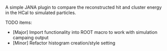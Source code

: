 A simple JANA plugin to compare the reconstructed hit and cluster energy in the HCal to simulated particles.

TODO items:
  - [Major] Import functionality into ROOT macro to work with simulation campaing output
  - [Minor] Refactor histogram creation/style setting

